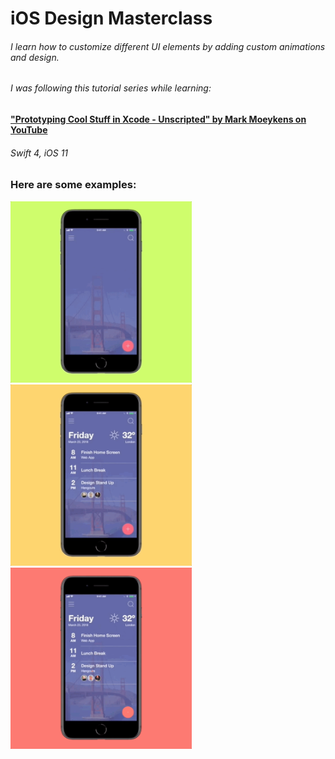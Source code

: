 # iOS Design Masterclass
###### I learn how to customize different UI elements by adding custom animations and design.
###### I was following this tutorial series while learning:
#### <a href="https://www.youtube.com/watch?v=EN_Z8z-6UEw&list=PLHDMmeIMXj8VRKB1w6L3igjFyhKi2hy9X">"Prototyping Cool Stuff in Xcode - Unscripted" by Mark Moeykens on YouTube</a>
###### Swift 4, iOS 11
### Here are some examples:

<img src="https://github.com/yusif-projects/ios-design-masterclass/blob/master/Previews%20for%20GitHub/1.gif" width="290" height="290" /><img src="https://github.com/yusif-projects/ios-design-masterclass/blob/master/Previews%20for%20GitHub/2.gif" width="290" height="290" /><img src="https://github.com/yusif-projects/ios-design-masterclass/blob/master/Previews%20for%20GitHub/3.gif" width="290" height="290" />
